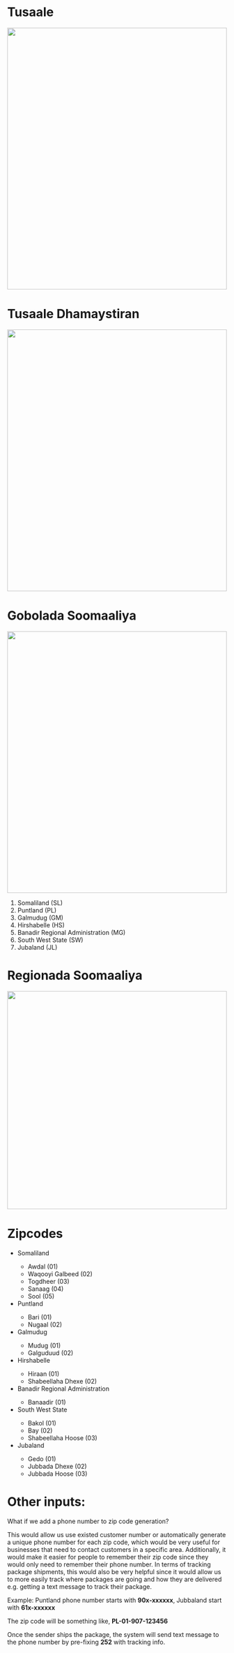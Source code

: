 # Tusaale
<p align="center">
	<img src="https://github.com/abdulnsheikh/boostada/blob/main/images/example.jpg" width="100%" height="600"/>
</p>

# Tusaale Dhamaystiran
<p align="center">
	<img src="https://raw.githubusercontent.com/abdulnsheikh/boostada/main/images/full_example.png" width="100%" height="600"/>
</p>

# Gobolada Soomaaliya
<p align="center">
	<img src="https://raw.githubusercontent.com/abdulnsheikh/boostada/main/images/states.jpeg" width="100%" height="600"/>
</p>

<ol>
	<li>Somaliland (SL)</li>
	<li>Puntland (PL)</li>
	<li>Galmudug (GM)</li>
	<li>Hirshabelle (HS) </li>
	<li>Banadir Regional Administration (MG)</li>
	<li>South West State (SW)</li>
	<li>Jubaland (JL)</li>
</ol>

# Regionada Soomaaliya
<p align="center">
	<img src="https://raw.githubusercontent.com/abdulnsheikh/boostada/main/images/regions.webp" width="100%" height="500"/>
</p>


# Zipcodes

<ul>
	<li>Somaliland</li>
	<ul>
		<li>Awdal (01)</li>
		<li>Waqooyi Galbeed (02)</li>
		<li>Togdheer (03)</li>
		<li>Sanaag (04)</li>
		<li>Sool (05)</li>
	</ul>
	<li>Puntland</li>
	<ul>
		<li>Bari (01)</li>
		<li>Nugaal (02)</li>
	</ul>
	<li>Galmudug</li>
	<ul>
		<li>Mudug (01)</li>
		<li>Galguduud (02)</li>
	</ul>
	<li>Hirshabelle</li>
	<ul>
		<li>Hiraan (01)</li>
		<li>Shabeellaha Dhexe (02)</li>
	</ul>
	<li>Banadir Regional Administration</li>
	<ul>
		<li>Banaadir (01)</li>
	</ul>
	<li>South West State</li>
	<ul>
		<li>Bakol (01)</li>
		<li>Bay (02)</li>
		<li>Shabeellaha Hoose (03)</li>
	</ul>
	<li>Jubaland</li>
	<ul>
		<li>Gedo (01)</li>
		<li>Jubbada Dhexe (02)</li>
		<li>Jubbada Hoose (03)</li>
	</ul>
</ul>

# Other inputs:

What if we add a phone number to zip code generation?

This would allow us use existed customer number or automatically generate a unique phone number for each zip code, which would be very useful for businesses that need to contact customers in a specific area. Additionally, it would make it easier for people to remember their zip code since they would only need to remember their phone number. In terms of tracking package shipments, this would also be very helpful since it would allow us to more easily track where packages are going and how they are delivered e.g. getting a text message to track their package.

Example: 
Puntland phone number starts with **90x-xxxxxx**, Jubbaland start with **61x-xxxxxx**

The zip code will be something like, **PL-01-907-123456**

Once the sender ships the package, the system will send text message to the phone number by pre-fixing **252** with tracking info.



